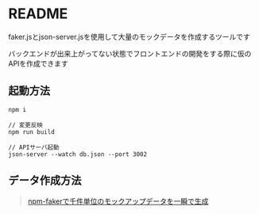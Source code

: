 # README

faker.jsとjson-server.jsを使用して大量のモックデータを作成するツールです

バックエンドが出来上がってない状態でフロントエンドの開発をする際に仮のAPIを作成できます


## 起動方法
```
npm i

// 変更反映
npm run build

// APIサーバ起動
json-server --watch db.json --port 3002

```

## データ作成方法

> [npm-fakerで千件単位のモックアップデータを一瞬で生成](https://qiita.com/daisukeoda/items/56429fce77066a300e6f)

